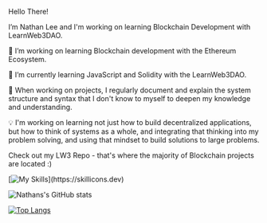 Hello There!

  I’m Nathan Lee and I'm working on learning Blockchain Development with LearnWeb3DAO.
 

  🔗 I’m working on learning Blockchain development with the Ethereum Ecosystem.
  
  🌱 I’m currently learning JavaScript and Solidity with the LearnWeb3DAO.
  
  📖 When working on projects, I regularly document and explain the system structure and syntax that I don't know to myself to deepen my knowledge and understanding.
  
  💡 I'm working on learning not just how to build decentralized applications, but how to think of systems as a whole, and integrating that thinking into my problem solving, and using that mindset to build solutions to large problems.
  
  
  
  Check out my LW3 Repo - that's where the majority of Blockchain projects are located :)



[![My Skills](https://skillicons.dev/icons?i=js,solidity,graphql,nextjs,react,html,css,github,)](https://skillicons.dev)


![Nathans's GitHub stats](https://github-readme-stats.vercel.app/api?username=nslee333&show_icons=true&theme=dark)


[![Top Langs](https://github-readme-stats.vercel.app/api/top-langs/?username=nslee333&show_icons=true&theme=dark)](https://github.com/nslee333/github-readme-stats)






<!-- <div class="image">
  <img src="https://user-images.githubusercontent.com/83928534/158027313-35a09cf7-3193-40bb-951f-7da0ca18ba9f.jpg" height="375" width="auto" align="center" >
</div>
<!-- ![PFP](https://user-images.githubusercontent.com/83928534/158027313-35a09cf7-3193-40bb-951f-7da0ca18ba9f.jpg) --> 


